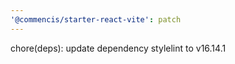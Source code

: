 ```yaml
---
'@commencis/starter-react-vite': patch
---
```


chore(deps): update dependency stylelint to v16.14.1
